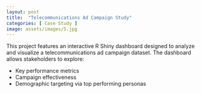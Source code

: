 ```yaml
---
layout: post
title:  "Telecommunications Ad Campaign Study"
categories: [ Case Study ]
image: assets/images/5.jpg
---
```

This project features an interactive R Shiny dashboard designed to analyze and visualize a telecommunications ad campaign dataset. The dashboard allows stakeholders to explore:
- Key performance metrics
- Campaign effectiveness
- Demographic targeting via top performing personas

